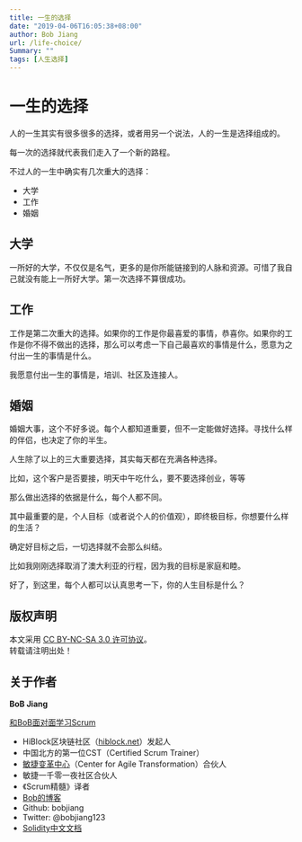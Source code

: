 ```yaml
---
title: 一生的选择
date: "2019-04-06T16:05:38+08:00"
author: Bob Jiang
url: /life-choice/
Summary: ""
tags: [人生选择]
---
```


# 一生的选择

人的一生其实有很多很多的选择，或者用另一个说法，人的一生是选择组成的。

每一次的选择就代表我们走入了一个新的路程。

不过人的一生中确实有几次重大的选择：

- 大学
- 工作
- 婚姻

## 大学
一所好的大学，不仅仅是名气，更多的是你所能链接到的人脉和资源。可惜了我自己就没有能上一所好大学。第一次选择不算很成功。

## 工作
工作是第二次重大的选择。如果你的工作是你最喜爱的事情，恭喜你。如果你的工作是你不得不做出的选择，那么可以考虑一下自己最喜欢的事情是什么，愿意为之付出一生的事情是什么。

我愿意付出一生的事情是，培训、社区及连接人。

## 婚姻
婚姻大事，这个不好多说。每个人都知道重要，但不一定能做好选择。寻找什么样的伴侣，也决定了你的半生。

人生除了以上的三大重要选择，其实每天都在充满各种选择。

比如，这个客户是否要接，明天中午吃什么，要不要选择创业，等等

那么做出选择的依据是什么，每个人都不同。

其中最重要的是，个人目标（或者说个人的价值观），即终极目标，你想要什么样的生活？

确定好目标之后，一切选择就不会那么纠结。

比如我刚刚选择取消了澳大利亚的行程，因为我的目标是家庭和睦。

好了，到这里，每个人都可以认真思考一下，你的人生目标是什么？

## 版权声明

本文采用 [CC BY-NC-SA 3.0 许可协议](https://creativecommons.org/licenses/by-nc-sa/3.0/deed.zh)。  
转载请注明出处！

## 关于作者

**BoB Jiang**

[和BoB面对面学习Scrum](https://appmopev1px9533.h5.xiaoeknow.com/homepage) 

- HiBlock区块链社区（[hiblock.net](https://hiblock.net)）发起人  
- 中国北方的第一位CST（Certified Scrum Trainer）  
- [敏捷变革中心](https://www.c4at.cn/)（Center for Agile Transformation）合伙人  
- 敏捷一千零一夜社区合伙人  
- 《Scrum精髓》译者
- [Bob的博客](https://www.bobjiang.com)
- Github: bobjiang
- Twitter: @bobjiang123
- [Solidity中文文档](https://solidity-cn.readthedocs.io/zh/develop/)